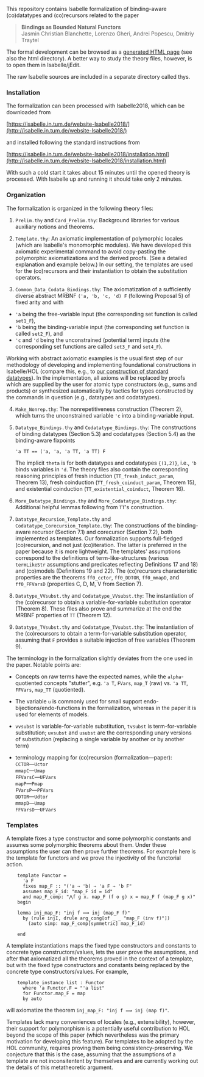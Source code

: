 This repository contains Isabelle formalization of binding-aware (co)datatypes
and (co)recursors related to the paper

> **Bindings as Bounded Natural Functors**<br/>
> Jasmin Christian Blanchette, Lorenzo Gheri, Andrei Popescu, Dmitriy Traytel

The formal development can be browsed as a [generated HTML page](https://htmlpreview.github.io/?https://github.com/dtraytel/Bindings-as-BNFs/blob/master/html/index.html) (see also the html directory). A better way to study the theory files, however, is to open
them in Isabelle/jEdit.

The raw Isabelle sources are included in a separate directory called thys.

### Installation

The formalization can been processed with Isabelle2018, which can be downloaded
from

[https://isabelle.in.tum.de/website-Isabelle2018/](http://isabelle.in.tum.de/website-Isabelle2018/)

and installed following the standard instructions from

[https://isabelle.in.tum.de/website-Isabelle2018/installation.html](http://isabelle.in.tum.de/website-Isabelle2018/installation.html)

With such a cold start it takes about 15 minutes until the opened theory is
processed. With Isabelle up and running it should take only 2 minutes.

### Organization

The formalization is organized in the following theory files:

1. ```Prelim.thy``` and ```Card_Prelim.thy```:
  Background libraries for various auxiliary notions and theorems.

2. ```Template.thy```: An axiomatic implementation of polymorphic locales
(which are Isabelle's monomorphic modules). We have developed this axiomatic
experimental command to avoid copy-pasting the polymorphic axiomatizations and
the derived proofs. (See a detailed explanation and example below.)
In our setting, the templates are used for the (co)recursors and their
instantiation to obtain the substitution operators.

3. ```Common_Data_Codata_Bindings.thy```: The axiomatization of a sufficiently
diverse abstract MRBNF ```('a, 'b, 'c, 'd) F``` (following Proposal 5) of fixed
arity and with

  * ```'a``` being the free-variable input
    (the corresponding set function is called ```set1_F```),
  * ```'b``` being the binding-variable input
    (the corresponding set function is called ```set2_F```), and
  * ```'c``` and ```'d``` being the unconstrained (potential term) inputs
    (the corresponding set functions are called ```set3_F``` and ```set4_F```).

  Working with abstract axiomatic examples is the usual first step of our
  methodology of developing and implementing foundational constructions in
  Isabelle/HOL (compare this, e.g., to [our construction of standard datatypes](https://devel.isa-afp.org/browser_info/current/AFP/BNF_Operations/index.html)). In the implementation, all axioms will be replaced by proofs
  which are supplied by the user for atomic type constructors (e.g., sums and
  products) or synthesized automatically by tactics for types constructed by
  the commands in question (e.g., datatypes and codatatypes).

4. ```Make_Nonrep.thy```: The nonrepetitiveness construction (Theorem 2), which
turns the unconstrained variable ```'c``` into a binding-variable input.

5. ```Datatype_Bindings.thy``` and ```Codatatype_Bindings.thy```: The
constructions of binding datatypes (Section 5.3) and codatatypes (Section 5.4)
as the binding-aware fixpoints

      ```'a TT == ('a, 'a, 'a TT, 'a TT) F```

   The implicit ```theta``` is for both datatypes and codatatypes ```{(1,2)}```,
i.e., ```'b``` binds variables in ```'d```. The theory files also contain the
corresponding reasoning principles of fresh induction
(```TT_fresh_induct_param```, Theorem 13), fresh coinduction
(```TT_fresh_coinduct_param```, Theorem 15), and existential coinduction
(```TT_existential_coinduct```, Theorem 16).

6. ```More_Datatype_Bindings.thy``` and ```More_Codatatype_Bindings.thy```:
Additional helpful lemmas following from ```TT```'s construction.

7. ```Datatype_Recursion_Template.thy``` and
```Codatatype_Corecursion_Template.thy```: The constructions of the
binding-aware recursor (Section 7.1) and corecursor (Section 7.2), both
implemented as templates. Our formalization supports full-fledged (co)recursion,
and not just (co)iteration. The latter is preferred in the paper because it is
more lightweight. The templates' assumptions correspond to the definitions of
term-like-structures (various ```termLikeStr``` assumptions and predicates
reflecting Definitions 17 and 18) and (co)models (Definitions 19 and 22). The
(co)recursors characteristic properties are the theorems ```ff0_cctor```,
```ff0_DDTOR```, ```ff0_mmapD```, and ```ff0_FFVarsD``` (properties C, D, M, V
from Section 7).

8. ```Datatype_VVsubst.thy``` and ```Codatatype_VVsubst.thy```: The
instantiation of the (co)recursor to obtain a variable-for-variable
substitution operator (Theorem 8). These files also prove and summarize at the end the MRBNF properties of ```TT``` (Theorem 12).

9. ```Datatype_TVsubst.thy``` and ```Codatatype_TVsubst.thy```: The
instantiation of the (co)recursors to obtain a term-for-variable substitution
operator, assuming that ```F``` provides a suitable injection of free
variables (Theorem 9).

The terminology in the formalization slightly deviates from the one used in the
paper. Notable points are:

* Concepts on raw terms have the expected names, while the ```alpha```-quotiented
  concepts "stutter", e.g. ```'a T```, ```FVars```, ```map_T``` (raw) vs. ```'a TT```, ```FFVars```, ```map_TT```
  (quotiented).

* The variable ```u``` is commonly used for small support
  endo-bijections/endo-functions in the formalization, whereas in the paper it
  is used for elements of models.

* ```vvsubst``` is variable-for-variable substitution, ```tvsubst``` is
  term-for-variable substitution; ```uvsubst``` and ```usubst``` are the
  corresponding unary versions of substitution (replacing a single variable by
  another or by another term)

* terminology mapping for (co)recursion (formalization&mdash;paper):<br/>
```CCTOR```&mdash;```Uctor```<br/>
```mmapC```&mdash;```Umap```<br/>
```FFVarsC```&mdash;```UFVars```<br/>
```mapP```&mdash;```Pmap```<br/>
```FVarsP```&mdash;```PFVars```<br/>
```DDTOR```&mdash;```Udtor```<br/>
```mmapD```&mdash;```Umap```<br/>
```FFVarsD```&mdash;```UFVars```<br/>

### Templates

  A template fixes a type constructor and some polymorphic constants and
assumes some polymorphic theorems about them. Under these assumptions the user
can then prove further theorems. For example here is the template for functors
and we prove the injectivity of the functorial action.

        template Functor =
          'a F
          fixes map_F :: "('a ⇒ 'b) ⇒ 'a F ⇒ 'b F"
          assumes map_F_id: "map_F id = id"
          and map_F_comp: "⋀f g x. map_F (f o g) x = map_F f (map_F g x)"
        begin

        lemma inj_map_F: "inj f ⟹ inj (map_F f)"
          by (rule injI, drule arg_cong[of _ _ "map_F (inv f)"])
            (auto simp: map_F_comp[symmetric] map_F_id)

        end

  A template instantiations maps the fixed type constructors and constants to
  concrete type constructors/values, lets the user prove the assumptions, and
  after that axiomatized all the theorems proved in the context of a template,
  but with the fixed type constructors and constants being replaced by the
  concrete type constructors/values. For example,

        template_instance list : Functor
          where 'a Functor.F = "'a list"
          for Functor.map_F = map
          by auto

  will axiomatize the theorem ```inj_map_F: "inj f ⟹ inj (map f)"```.

  Templates lack many conveniences of locales (e.g., extensibility), however,
  their support for polymorphism is a potentially useful contribution to HOL
  beyond the scope of this paper (which nevertheless was the primary motivation
  for developing this feature). For templates to be adopted by the HOL
  community, requires proving them being consistency-preserving. We conjecture
  that this is the case, assuming that the assumptions of a template are not
  inconsitentent by themselves and are currently working out the details of
  this metatheoretic argument.<br/>


